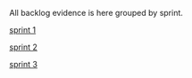 All backlog evidence is here grouped by sprint.

[sprint 1](./sprint1)

[sprint 2](./sprint2)

[sprint 3](./sprint3)